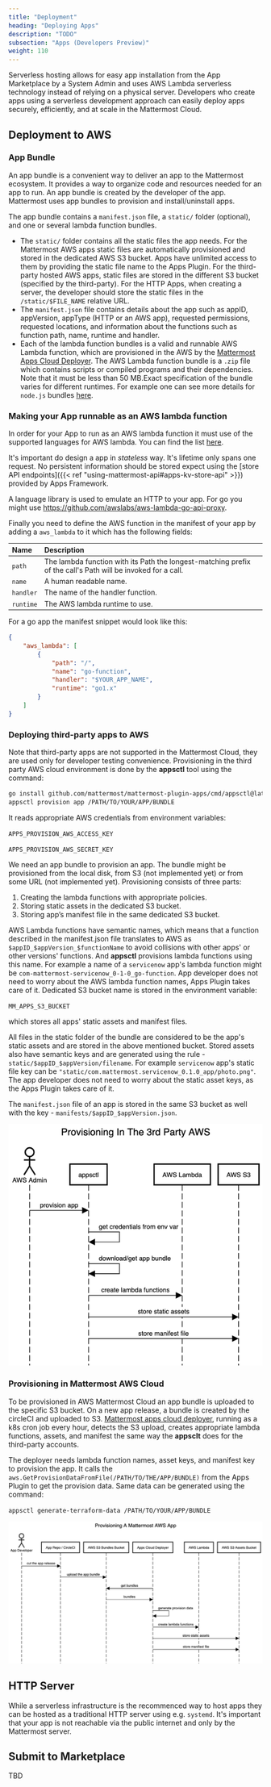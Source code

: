 ```yaml
---
title: "Deployment"
heading: "Deploying Apps"
description: "TODO"
subsection: "Apps (Developers Preview)"
weight: 110
---
```


Serverless hosting allows for easy app installation from the App Marketplace by a System Admin and uses AWS Lambda serverless technology instead of relying on a physical server. Developers who create apps using a serverless development approach can easily deploy apps securely, efficiently, and at scale in the Mattermost Cloud.

## Deployment to AWS

### App Bundle

An app bundle is a convenient way to deliver an app to the Mattermost ecosystem. It provides a way to organize code and resources needed for an app to run. An app bundle is created by the developer of the app. Mattermost uses app bundles to provision and install/uninstall apps.

The app bundle contains a `manifest.json` file, a `static/` folder (optional), and one or several lambda function bundles.

- The `static/` folder contains all the static files the app needs. For the Mattermost AWS apps static files are automatically provisioned and stored in the dedicated AWS S3 bucket. Apps have unlimited access to them by providing the static file name to the Apps Plugin. For the third-party hosted AWS apps, static files are stored in the different S3 bucket (specified by the third-party). For the HTTP Apps, when creating a server, the developer should store the static files in the `/static/$FILE_NAME` relative URL.
- The `manifest.json` file contains details about the app such as appID, appVersion, appType (HTTP or an AWS app), requested permissions, requested locations, and information about the functions such as function path, name, runtime and handler.
- Each of the lambda function bundles is a valid and runnable AWS Lambda function, which are provisioned in the AWS by the [Mattermost Apps Cloud Deployer](https://github.com/mattermost/mattermost-apps-cloud-deployer). The AWS Lambda function bundle is a `.zip` file which contains scripts or compiled programs and their dependencies. Note that it must be less than 50 MB.Exact specification of the bundle varies for different runtimes. For example one can see more details for `node.js` bundles [here](https://docs.aws.amazon.com/lambda/latest/dg/nodejs-package.html).

### Making your App runnable as an AWS lambda function

In order for your App to run as an AWS lambda function it must use of the supported languages for AWS lambda. You can find the list [here](https://docs.aws.amazon.com/lambda/latest/dg/lambda-runtimes.html).

It's important do design a app in _stateless_ way. It's lifetime only spans one request. No persistent information should be stored expect using the [store API endpoints]({{< ref "using-mattermost-api#apps-kv-store-api" >}}) provided by Apps Framework.

A language library is used to emulate an HTTP to your app. For go you might use https://github.com/awslabs/aws-lambda-go-api-proxy.

Finally you need to define the AWS function in the manifest of your app by adding a `aws_lambda` to it which has the following fields:


| Name      | Description                                                                                                  |
| :-------- | :----------------------------------------------------------------------------------------------------------- |
| `path`    | The lambda function with its Path the longest-matching prefix of the call's Path will be invoked for a call. |
| `name`    | A human readable name.                                                                                       |
| `handler` | The name of the handler function.                                                                            |
| `runtime` | The AWS lambda runtime to use.                                                                               |

For a go app the manifest snippet would look like this:
```json
{
    "aws_lambda": [
        {
            "path": "/",
            "name": "go-function",
            "handler": "$YOUR_APP_NAME",
            "runtime": "go1.x"
        }
    ]
}
``` 

### Deploying third-party apps to AWS

Note that third-party apps are not supported in the Mattermost Cloud, they are used only for developer testing convenience. Provisioning in the third party AWS cloud environment is done by the **appsctl** tool using the command:

```bash
go install github.com/mattermost/mattermost-plugin-apps/cmd/appsctl@latest
appsctl provision app /PATH/TO/YOUR/APP/BUNDLE
```

It reads appropriate AWS credentials from environment variables:

`APPS_PROVISION_AWS_ACCESS_KEY`

`APPS_PROVISION_AWS_SECRET_KEY`

We need an app bundle to provision an app. The bundle might be provisioned from the local disk, from S3 (not implemented yet) or from some URL (not implemented yet). Provisioning consists of three parts:

1. Creating the lambda functions with appropriate policies.
2. Storing static assets in the dedicated S3 bucket.
3. Storing app’s manifest file in the same dedicated S3 bucket.

AWS Lambda functions have semantic names, which means that a function described in the manifest.json file translates to AWS as `$appID_$appVersion_$functionName` to avoid collisions with other apps' or other versions' functions. And **appsctl** provisions lambda functions using this name. For example a name of a `servicenow` app's lambda function might be `com-mattermost-servicenow_0-1-0_go-function`. App developer does not need to worry about the AWS lambda function names, Apps Plugin takes care of it. Dedicated S3 bucket name is stored in the environment variable:

`MM_APPS_S3_BUCKET`

which stores all apps' static assets and manifest files.

All files in the static folder of the bundle are considered to be the app's static assets and are stored in the above mentioned bucket. Stored assets also have semantic keys and are generated using the rule - `static/$appID_$appVersion/filename`. For example `servicenow` app's static file key can be `"static/com.mattermost.servicenow_0.1.0_app/photo.png"`. The app developer does not need to worry about the static asset keys, as the Apps Plugin takes care of it.

The `manifest.json` file of an app is stored in the same S3 bucket as well with the key - `manifests/$appID_$appVersion.json`.

![Flow of provisioning third-party apps to AWS](provisioning-in-3rd-party-aws.png)


### Provisioning in Mattermost AWS Cloud

To be provisioned in AWS Mattermost Cloud an app bundle is uploaded to the specific S3 bucket. On a new app release, a bundle is created by the circleCI and uploaded to S3. [Mattermost apps cloud deployer](https://github.com/mattermost/mattermost-apps-cloud-deployer), running as a k8s cron job every hour, detects the S3 upload, creates appropriate lambda functions, assets, and manifest the same way the **appsclt** does for the third-party accounts.

The deployer needs lambda function names, asset keys, and manifest key to provision the app. It calls the `aws.GetProvisionDataFromFile(/PATH/TO/THE/APP/BUNDLE)` from the Apps Plugin to get the provision data. Same data can be generated using the command:

`appsctl generate-terraform-data /PATH/TO/YOUR/APP/BUNDLE`

![Flow of provisioning in Mattermost AWS Cloud](provisioning-in-mm-aws.png)


## HTTP Server 

While a serverless infrastructure is the recommenced way to host apps they can be hosted as a traditional HTTP server using e.g. `systemd`. It's important that your app is not reachable via the public internet and only by the Mattermost server. 

## Submit to Marketplace

TBD
